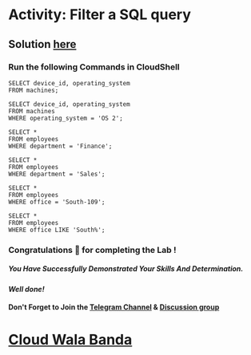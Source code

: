 # Activity: Filter a SQL query

## Solution [here]()

### Run the following Commands in CloudShell

```
SELECT device_id, operating_system
FROM machines;

SELECT device_id, operating_system
FROM machines
WHERE operating_system = 'OS 2';

SELECT *
FROM employees
WHERE department = 'Finance';

SELECT *
FROM employees
WHERE department = 'Sales';

SELECT *
FROM employees
WHERE office = 'South-109';

SELECT *
FROM employees
WHERE office LIKE 'South%';
```

### Congratulations 🎉 for completing the Lab !

##### *You Have Successfully Demonstrated Your Skills And Determination.*

#### *Well done!*

#### Don't Forget to Join the [Telegram Channel](https://t.me/cloudwalabanda) & [Discussion group](https://t.me/cloudwalabandachats)

# [Cloud Wala Banda](https://www.youtube.com/@cloudwalabanda)